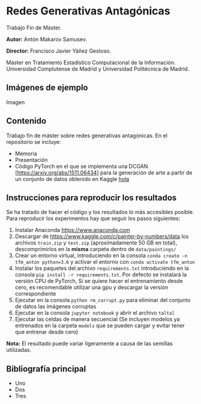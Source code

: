 # Redes Generativas Antagónicas
Trabajo Fin de Máster.

**Autor:** Antón Makarov Samusev.

**Director:** Francisco Javier Yáñez Gestoso.

Máster en Tratamiento Estadístico Computacional de la Información. Universidad Complutense de Madrid y Universidad Politécnica de Madrid.

## Imágenes de ejemplo
Imagen

## Contenido
Trabajo fin de máster sobre redes generativas antagónicas. En el repositorio se incluye:
- Memoria
- Presentación
- Código PyTorch en el que se implementa una DCGAN [https://arxiv.org/abs/1511.06434] para la generación de arte a partir de un conjunto de datos obtenido en Kaggle [hola](https://www.kaggle.com/c/painter-by-numbers)

## Instrucciones para reproducir los resultados
Se ha tratado de hacer el código y los resultados lo más accesibles posible. Para reproducir los experimentos hay que seguir los pasos siguientes:

1. Instalar Anaconda https://www.anaconda.com
2. Descargar de https://www.kaggle.com/c/painter-by-numbers/data los archivos `train.zip` y `test.zip` (aproximadamente 50 GB en total), descomprimirlos en la **misma** carpeta dentro de `data/paintings/`
3. Crear un entorno virtual, introduciendo en la consola `conda create -n tfm_anton python=3.6` y activar el entorno con `conda activate tfm_anton`
4. Instalar los paquetes del archivo `requirements.txt` introduciendo en la consola `pip install -r requirements.txt`. Por defecto se instalará la versión CPU de PyTorch, Si se quiere hacer el entrenamiento desde cero, es recomendable utilizar una gpu y descargar la versión correspondiente
5. Ejecutar en la consola `python rm_corrupt.py` para eliminar del conjunto de datos las imágenes corruptas
5. Ejecutar en la consola `jupyter notebook` y abrir el archivo `taltal`
6. Ejecutar las celdas de manera secuencial (Se incluyen modelos ya entrenados en la carpeta `models` que se pueden cargar y evitar tener que entrenar desde cero)

**Nota:** El resultado puede variar ligeramente a causa de las semillas utilizadas.

## Bibliografía principal
- Uno
- Dos
- Tres
